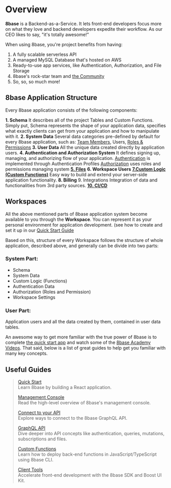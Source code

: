 # Overview

**8base** is a Backend-as-a-Service. It lets front-end developers focus more on what they love and backend developers expedite their workflow. As our CEO likes to say, "it's totally awesome!"

When using 8base, you're project benefits from having:

1. A fully scalable serverless API
2. A managed MySQL Database that's hosted on AWS
3. Ready-to-use app services, like Authentication, Authorization, and File Storage
4. 8base's rock-star team and [the Community](https://community.8base.com) 
5. So, so, so much more!

## 8base Application Structure

Every 8base application consists of the following components:

**1. Schema**
It describes all of the project Tables and Custom Functions.
Simply put, Schema represents the shape of your application data, specifies what exactly clients can get from your application and how to manipulate with it. 
**2. System Data** 
Several data categories pre-defined by default for every 8base application, such as: [Team Members](../8base-console/teams.md), Users, [Roles & Permissions](../8base-console/roles-and-permissions.md)	
**3. User Data** 
All the unique data created directly by application users.
**4. Authentication and Authorization System**
It defines signing up, managing, and authorizing flow of your application. 
[Authentication](../8base-console/authentication.md) is implemented through Authentication Profiles 
[Authorization](../8base-console/roles-and-permissions.md) uses roles and permissions managing system
[**5. Files**](../8base-console/handling-files.md)
**6. Workspace Users**
[**7.Custom Logic (Custom Functions)**](../8base-console/custom-functions.md)
Easy way to build and extend your server-side application functionality.
**8. Billing**
9. Integrations
Integration of data and functionalities from 3rd party sources. 
[**10. CI/CD**](../8base-console/development-tools/cli/ci-cd.md)

## Workspaces

All the above mentioned parts of 8base application system become available to you through the **Workspace**. 
You can represent it as your personal environment for application development. (see how to create and set it up in our [Quick Start Guide](../8base-console/getting-started/quick-start.md)

Based on this, structure of every Workspace follows the structure of whole application, described above, and generally can be divide into two parts:

### System Part:
- Schema
- System Data
- Custom Logic (Functions)
- Authentication Data 
- Authorization (Roles and Permission) 
- Workspace Settings

### User Part:
Application users and all the data created by them, contained in user data tables. 

An awesome way to get more familiar with the true power of 8base is to complete [the quick start app](./quick-start.md) and watch some of the [8base Academy Videos](https://www.youtube.com/channel/UCQgTczr5z_O4SJ-3nkANOaw). That said, below is a list of great guides to help get you familiar with many key concepts.

## Useful Guides

> [Quick Start](./quick-start.md)  
> Learn 8base by building a React application.	
>
> [Management Console](../8base-console/README.md)  
> Read the high-level overview of 8base's management console.	
>
> [Connect to your API](./connecting-to-api.md)  
> Explore ways to connect to the 8base GraphQL API.	
>
> [GraphQL API](../8base-console/graphql-api/README.md)  
> Dive deeper into API concepts like authentication, queries, mutations, subscriptions and files.	
>
> [Custom Functions](../8base-console/custom-functions/README.md)  
> Learn how to deploy back-end functions in JavaScript/TypeScript using 8base CLI.	
>
> [Client Tools](../development-tools/sdk/README.md)  
> Accelerate front-end development with the 8base SDK and Boost UI Kit.	
